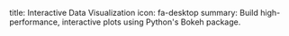 title: Interactive Data Visualization
icon: fa-desktop
summary: Build high-performance, interactive plots using Python's Bokeh package.